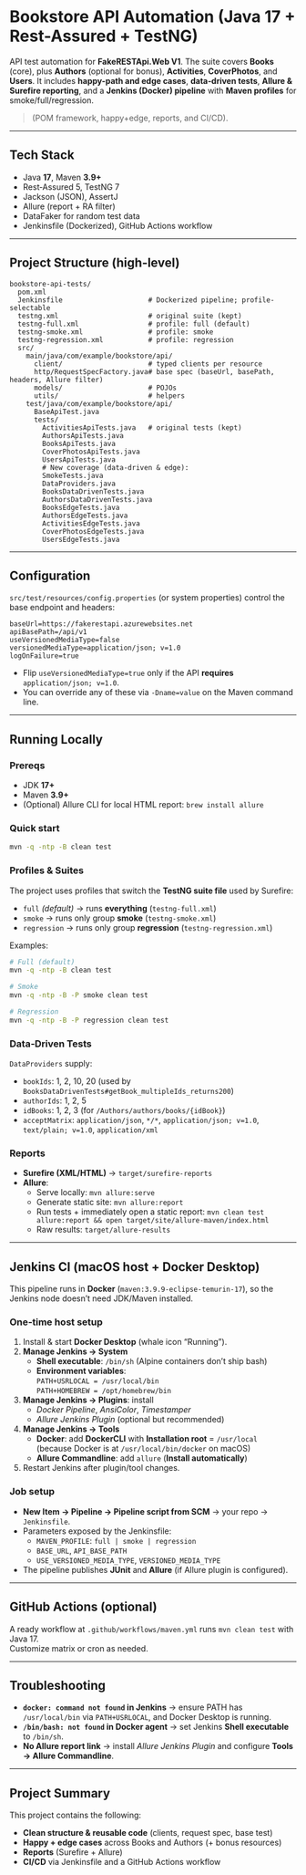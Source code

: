 # Bookstore API Automation (Java 17 + Rest-Assured + TestNG)

API test automation for **FakeRESTApi.Web V1**. The suite covers **Books** (core),
plus **Authors** (optional for bonus), **Activities**, **CoverPhotos**, and **Users**. It includes
**happy-path and edge cases**, **data‑driven tests**, **Allure & Surefire reporting**, and a
**Jenkins (Docker) pipeline** with **Maven profiles** for smoke/full/regression.

> (POM framework, happy+edge, reports, and CI/CD).

---

## Tech Stack

- Java **17**, Maven **3.9+**
- Rest‑Assured 5, TestNG 7
- Jackson (JSON), AssertJ
- Allure (report + RA filter)
- DataFaker for random test data
- Jenkinsfile (Dockerized), GitHub Actions workflow

---

## Project Structure (high‑level)

```
bookstore-api-tests/
  pom.xml
  Jenkinsfile                     # Dockerized pipeline; profile-selectable
  testng.xml                      # original suite (kept)
  testng-full.xml                 # profile: full (default)
  testng-smoke.xml                # profile: smoke
  testng-regression.xml           # profile: regression
  src/
    main/java/com/example/bookstore/api/
      client/                     # typed clients per resource
      http/RequestSpecFactory.java# base spec (baseUrl, basePath, headers, Allure filter)
      models/                     # POJOs
      utils/                      # helpers
    test/java/com/example/bookstore/api/
      BaseApiTest.java
      tests/
        ActivitiesApiTests.java   # original tests (kept)
        AuthorsApiTests.java
        BooksApiTests.java
        CoverPhotosApiTests.java
        UsersApiTests.java
        # New coverage (data-driven & edge):
        SmokeTests.java
        DataProviders.java
        BooksDataDrivenTests.java
        AuthorsDataDrivenTests.java
        BooksEdgeTests.java
        AuthorsEdgeTests.java
        ActivitiesEdgeTests.java
        CoverPhotosEdgeTests.java
        UsersEdgeTests.java
```

---

## Configuration

`src/test/resources/config.properties` (or system properties) control the base endpoint and headers:

```properties
baseUrl=https://fakerestapi.azurewebsites.net
apiBasePath=/api/v1
useVersionedMediaType=false
versionedMediaType=application/json; v=1.0
logOnFailure=true
```

- Flip `useVersionedMediaType=true` only if the API **requires** `application/json; v=1.0`.
- You can override any of these via `-Dname=value` on the Maven command line.

---

## Running Locally

### Prereqs

- JDK **17+**
- Maven **3.9+**
- (Optional) Allure CLI for local HTML report: `brew install allure`

### Quick start

```bash
mvn -q -ntp -B clean test
```

### Profiles & Suites

The project uses profiles that switch the **TestNG suite file** used by Surefire:

- `full` _(default)_ → runs **everything** (`testng-full.xml`)
- `smoke` → runs only group **smoke** (`testng-smoke.xml`)
- `regression` → runs only group **regression** (`testng-regression.xml`)

Examples:

```bash
# Full (default)
mvn -q -ntp -B clean test

# Smoke
mvn -q -ntp -B -P smoke clean test

# Regression
mvn -q -ntp -B -P regression clean test
```

### Data‑Driven Tests

`DataProviders` supply:

- `bookIds`: 1, 2, 10, 20 (used by `BooksDataDrivenTests#getBook_multipleIds_returns200`)
- `authorIds`: 1, 2, 5
- `idBooks`: 1, 2, 3 (for `/Authors/authors/books/{idBook}`)
- `acceptMatrix`: `application/json`, `*/*`, `application/json; v=1.0`, `text/plain; v=1.0`, `application/xml`

### Reports

- **Surefire (XML/HTML)** → `target/surefire-reports`
- **Allure**:
  - Serve locally: `mvn allure:serve`
  - Generate static site: `mvn allure:report`
  - Run tests + immediately open a static report: `mvn clean test allure:report && open target/site/allure-maven/index.html`
  - Raw results: `target/allure-results`

---

## Jenkins CI (macOS host + Docker Desktop)

This pipeline runs in **Docker** (`maven:3.9.9-eclipse-temurin-17`), so the Jenkins node doesn’t need JDK/Maven installed.

### One‑time host setup

1. Install & start **Docker Desktop** (whale icon “Running”).
2. **Manage Jenkins → System**
   - **Shell executable**: `/bin/sh` (Alpine containers don’t ship bash)
   - **Environment variables**:  
     `PATH+USRLOCAL = /usr/local/bin`  
     `PATH+HOMEBREW = /opt/homebrew/bin`
3. **Manage Jenkins → Plugins**: install
   - _Docker Pipeline_, _AnsiColor_, _Timestamper_
   - _Allure Jenkins Plugin_ (optional but recommended)
4. **Manage Jenkins → Tools**
   - **Docker**: add **DockerCLI** with **Installation root** = `/usr/local`  
     (because Docker is at `/usr/local/bin/docker` on macOS)
   - **Allure Commandline**: add `allure` (**Install automatically**)
5. Restart Jenkins after plugin/tool changes.

### Job setup

- **New Item → Pipeline → Pipeline script from SCM** → your repo → `Jenkinsfile`.
- Parameters exposed by the Jenkinsfile:
  - `MAVEN_PROFILE`: `full | smoke | regression`
  - `BASE_URL`, `API_BASE_PATH`
  - `USE_VERSIONED_MEDIA_TYPE`, `VERSIONED_MEDIA_TYPE`
- The pipeline publishes **JUnit** and **Allure** (if Allure plugin is configured).

---

## GitHub Actions (optional)

A ready workflow at `.github/workflows/maven.yml` runs `mvn clean test` with Java 17.  
Customize matrix or cron as needed.

---

## Troubleshooting

- **`docker: command not found` in Jenkins** → ensure PATH has `/usr/local/bin` via `PATH+USRLOCAL`, and Docker Desktop is running.
- **`/bin/bash: not found` in Docker agent** → set Jenkins **Shell executable** to `/bin/sh`.
- **No Allure report link** → install _Allure Jenkins Plugin_ and configure **Tools → Allure Commandline**.

---

## Project Summary

This project contains the following:

- **Clean structure & reusable code** (clients, request spec, base test)
- **Happy + edge cases** across Books and Authors (+ bonus resources)
- **Reports** (Surefire + Allure)
- **CI/CD** via Jenkinsfile and a GitHub Actions workflow

